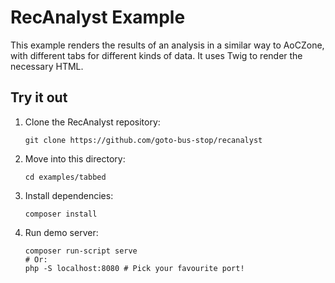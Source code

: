 # RecAnalyst Example

This example renders the results of an analysis in a similar way to AoCZone,
with different tabs for different kinds of data. It uses Twig to render the
necessary HTML.

## Try it out

  1. Clone the RecAnalyst repository:

     ```
     git clone https://github.com/goto-bus-stop/recanalyst
     ```
  2. Move into this directory:
     ```
     cd examples/tabbed
     ```
  3. Install dependencies:
     ```
     composer install
     ```
  4. Run demo server:
     ```
     composer run-script serve
     # Or:
     php -S localhost:8080 # Pick your favourite port!
     ```

